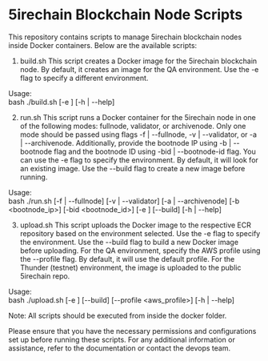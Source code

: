 # 5irechain Blockchain Node Scripts
This repository contains scripts to manage 5irechain blockchain nodes inside Docker containers. Below are the available scripts:

1. build.sh
This script creates a Docker image for the 5irechain blockchain node. By default, it creates an image for the QA environment. Use the -e flag to specify a different environment.

Usage:  
bash ./build.sh [-e <environment>] [-h | --help]  

2. run.sh
This script runs a Docker container for the 5irechain node in one of the following modes: fullnode, validator, or archivenode. Only one mode should be passed using flags -f | --fullnode, -v | --validator, or -a | --archivenode. Additionally, provide the bootnode IP using -b | --bootnode flag and the bootnode ID using -bid | --bootnode-id flag. You can use the -e flag to specify the environment. By default, it will look for an existing image. Use the --build flag to create a new image before running.

Usage:  
bash ./run.sh [-f | --fullnode] [-v | --validator] [-a | --archivenode] [-b <bootnode_ip>] [-bid <bootnode_id>] [-e <environment>] [--build] [-h | --help]  

3. upload.sh
This script uploads the Docker image to the respective ECR repository based on the environment selected. Use the -e flag to specify the environment. Use the --build flag to build a new Docker image before uploading. For the QA environment, specify the AWS profile using the --profile flag. By default, it will use the default profile. For the Thunder (testnet) environment, the image is uploaded to the public 5irechain repo.

Usage:  
bash ./upload.sh [-e <environment>] [--build] [--profile <aws_profile>] [-h | --help]  

Note: All scripts should be executed from inside the docker folder.

Please ensure that you have the necessary permissions and configurations set up before running these scripts. For any additional information or assistance, refer to the documentation or contact the devops team.